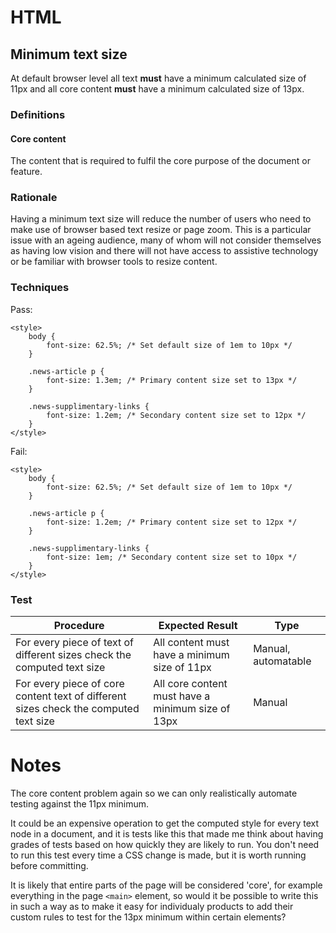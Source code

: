 # HTML

## Minimum text size

At default browser level all text **must** have a minimum calculated size of 11px and all core content **must** have a minimum calculated size of 13px.

### Definitions

#### Core content

The content that is required to fulfil the core purpose of the document or feature.

### Rationale

Having a minimum text size will reduce the number of users who need to make use of browser based text resize or page zoom. This is a particular issue with an ageing audience, many of whom will not consider themselves as having low vision and there will not have access to assistive technology or be familiar with browser tools to resize content.

### Techniques

Pass:

	<style>
		body {
			font-size: 62.5%; /* Set default size of 1em to 10px */
		}

		.news-article p {
			font-size: 1.3em; /* Primary content size set to 13px */
		}

		.news-supplimentary-links {
			font-size: 1.2em; /* Secondary content size set to 12px */
		}
	</style>

Fail:

	<style>
		body {
			font-size: 62.5%; /* Set default size of 1em to 10px */
		}

		.news-article p {
			font-size: 1.2em; /* Primary content size set to 12px */
		}

		.news-supplimentary-links {
			font-size: 1em; /* Secondary content size set to 10px */
		}
	</style>

### Test

| Procedure | Expected Result | Type | 
| --------- | --------------- | ---- |
| For every piece of text of different sizes check the computed text size | All content must have a minimum size of 11px | Manual, automatable |
| For every piece of core content text of different sizes check the computed text size | All core content must have a minimum size of 13px | Manual |

# Notes

The core content problem again so we can only realistically automate testing against the 11px minimum.

It could be an expensive operation to get the computed style for every text node in a document, and it is tests like this that made me think about having grades of tests based on how quickly they are likely to run. You don't need to run this test every time a CSS change is made, but it is worth running before committing.

It is likely that entire parts of the page will be considered 'core', for example everything in the page `<main>` element, so would it be possible to write this in such a way as to make it easy for individualy products to add their custom rules to test for the 13px minimum within certain elements?